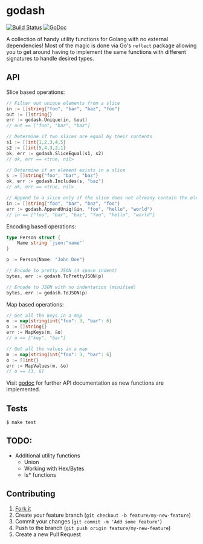 # godash

[![Build Status](https://travis-ci.org/alexanderbez/godash.svg?branch=master)](https://travis-ci.org/alexanderbez/godash)
[![GoDoc](https://godoc.org/github.com/alexanderbez/godash?status.svg)](https://godoc.org/github.com/alexanderbez/godash)


A collection of handy utility functions for Golang with no external dependencies!
Most of the magic is done via Go's `reflect` package allowing you to get around
having to implement the same functions with different signatures to handle
desired types.

## API

Slice based operations:

```go
// Filter out unique elements from a slice
in := []string{"foo", "bar", "baz", "foo"}
out := []string{}
err := godash.Unique(in, &out)
// out == ["foo", "bar", "baz"]
```

```go
// Determine if two slices are equal by their contents
s1 := []int{1,2,3,4,5}
s2 := []int{5,4,3,2,1}
ok, err := godash.SliceEqual(s1, s2)
// ok, err == <true, nil>
```

```go
// Determine if an element exists in a slice
s := []string{"foo", "bar", "baz"}
ok, err := godash.Includes(s, "baz")
// ok, err == <true, nil>
```

```go
// Append to a slice only if the slice does not already contain the elements
in := []string{"foo", "bar", "baz", "foo"}
err := godash.AppendUniq(&in, "foo", "hello", "world")
// in == ["foo", "bar", "baz", "foo", "hello", "world"]
```

Encoding based operations:

```go
type Person struct {
	Name string `json:"name"`
}

p := Person{Name: "John Doe"}
```

```go
// Encode to pretty JSON (4 space indent)
bytes, err := godash.ToPrettyJSON(p)
```

```go
// Encode to JSON with no indentation (minified)
bytes, err := godash.ToJSON(p)
```

Map based operations:

```go
// Get all the keys in a map
m := map[string]int{"foo": 3, "bar": 6}
o := []string{}
err := MapKeys(m, &o)
// o == ["key", "bar"]
```

```go
// Get all the values in a map
m := map[string]int{"foo": 3, "bar": 6}
o := []int{}
err := MapValues(m, &o)
// o == [3, 6]
```

Visit [godoc](https://godoc.org/github.com/alexanderbez/godash) for further API
documentation as new functions are implemented.

## Tests

```shell
$ make test
```

## TODO:

* Additional utility functions
    * Union
    * Working with Hex/Bytes
    * Is* functions

## Contributing

1. [Fork it](https://github.com/alexanderbez/godash/fork)
2. Create your feature branch (`git checkout -b feature/my-new-feature`)
3. Commit your changes (`git commit -m 'Add some feature'`)
4. Push to the branch (`git push origin feature/my-new-feature`)
5. Create a new Pull Request
